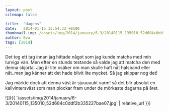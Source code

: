 ```yaml
---
layout: post
sitemap: false

title:  "dagens"
date:   2014-01-15 13:54:33 +0100
thumbnail-img: /assets/img/2014/january/6-3/20140115_135010_52d684c0ddf2b335227bae07.jpg
author: Eva
tags: [2014]
---
```


Det tog ett tag innan jag hittade något som jag kunde matcha med min lurviga vän. Men efter en stunds testande så valde jag att matcha den med denna skjorta. Jag är lite osäker om man skulle haft nåt halsband eller nåt..men jag känner att det hade blivit lite mycket. Så jag skippar nog det! 

Jag märkte dock att denna väst är sjuuuuukt varm! så det blir absolut en kallvintersväst som man plockar fram under de mörkaste dagarna på året.

![]({{ '/assets/img/2014/january/6-3/20140115_135010_52d684c0ddf2b335227bae07.jpg'  | relative_url }})

